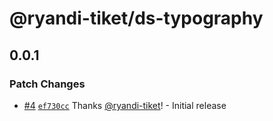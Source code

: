 # @ryandi-tiket/ds-typography

## 0.0.1

### Patch Changes

- [#4](https://github.com/ryandi-tiket/debug-chunking/pull/4) [`ef730cc`](https://github.com/ryandi-tiket/debug-chunking/commit/ef730ccd59f9899a739a8fff181e542dd442ea4c) Thanks [@ryandi-tiket](https://github.com/ryandi-tiket)! - Initial release
